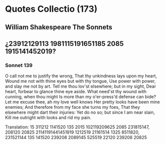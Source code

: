 # Quotes Collectio (173)
## William Shakespeare The Sonnets
## ¿23912129113 1981115191651185 2085 1915141452019?

### Sonnet 139
O call not me to justify the wrong,
That thy unkindness lays upon my heart,
Wound me not with thine eyes but with thy tongue,
Use power with power, and slay me not by art.
Tell me thou lov'st elsewhere; but in my sight,
Dear heart, forbear to glance thine eye aside.
What need'st thy wound with cunning, when thou might
Is more than my o'er-press'd defense can bide?
Let me excuse thee, ah my love well knows
Her pretty looks have been mine enemies;
And therefore from my face she turns my foes,
That they elsewhere might dart their injuries:
Yet do no so; but since I am near slain,
Kill me outright with looks and rid my pain.

Translation:
	15 311212 1141520 135 2015 102119209625 2085 231815147,
	208120 20825 21141191441451919 1212519 21161514 1325 8511820,
	231521144 135 141520 239208 2089145 525519 22120 239208 20825
